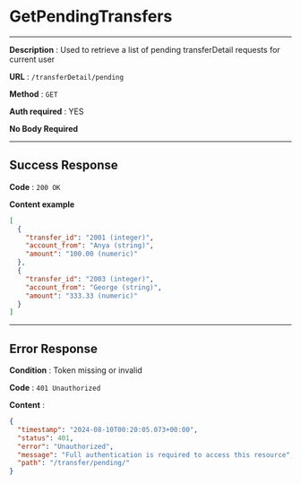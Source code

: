 # GetPendingTransfers

---

**Description** : Used to retrieve a list of pending transferDetail requests for current user

**URL** : `/transferDetail/pending`

**Method** : `GET`

**Auth required** : YES

**No Body Required**

---

## Success Response

**Code** : `200 OK`

**Content example**
```json
[
  {
    "transfer_id": "2001 (integer)",
    "account_from": "Anya (string)",
    "amount": "100.00 (numeric)"
  },
  {
    "transfer_id": "2003 (integer)",
    "account_from": "George (string)",
    "amount": "333.33 (numeric)" 
  }
]
```

---

## Error Response

**Condition** : Token missing or invalid

**Code** : `401 Unauthorized`

**Content** :

```json
{
  "timestamp": "2024-08-10T00:20:05.073+00:00",
  "status": 401,
  "error": "Unauthorized",
  "message": "Full authentication is required to access this resource",
  "path": "/transfer/pending/"
}
```
